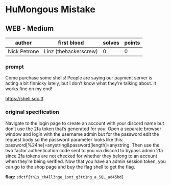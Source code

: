 # HuMongous Mistake
## WEB - Medium
| author | first blood | solves | points |
| --- | --- | --- | --- |
| Nick Petrone | Linz (thehackerscrew) | 0 | 0 |
### prompt
Come purchase some shells! People are saying our payment server is acting a bit finnicky lately, but I don’t know what they’re talking about. It works fine on my end!

https://shell.sdc.tf

### original specification
Navigate to the login page to create an account with your discord name but don’t use the 2fa token that’s generated for you. Open a separate browser window and login with the username admin but for the password edit the request body so the password parameter looks like this: password[%24ne]=anystring&password[length]=anystring. Then use the two factor authentication code sent to you via discord to bypass admin 2fa since 2fa tokens are not checked for whether they belong to an account when they’re being verified. Now that you have an admin session token, you can go to the shop page and buy the flag shell to get the flag.

**flag:** `sdctf{th1s_ch4ll3nge_1snt_g3tt1ng_a_SQL_ad45bd}`

